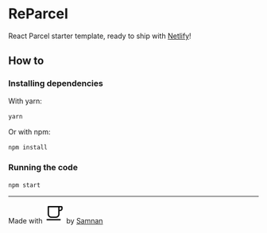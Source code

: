 # ReParcel

React Parcel starter template, ready to ship with [Netlify](https://netlify.com/)!

## How to

### Installing dependencies

With yarn:

```bash
yarn
```

Or with npm:

```bash
npm install
```

### Running the code

```bash
npm start
```

---
Made with ![coffee](/src/static/cafe-outline.svg) by [Samnan](https://github.com/Geektrovert)
